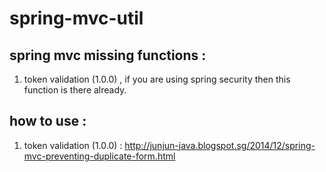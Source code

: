 spring-mvc-util
===============

## spring mvc missing functions :

1. token validation (1.0.0) , if you are using spring security then this function is there already.

## how to use :

1. token validation (1.0.0) : http://junjun-java.blogspot.sg/2014/12/spring-mvc-preventing-duplicate-form.html


